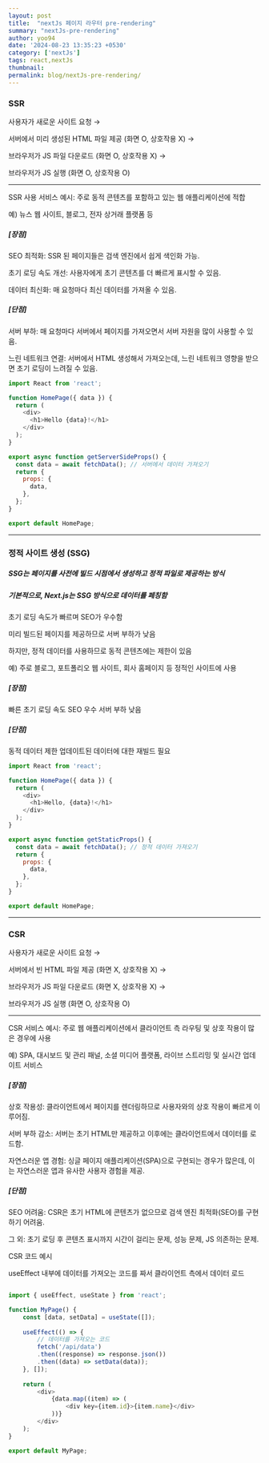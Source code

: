 ```yaml
---
layout: post
title:  "nextJs 페이지 라우터 pre-rendering"
summary: "nextJs-pre-rendering"
author: yoo94
date: '2024-08-23 13:35:23 +0530'
category: ['nextJs']
tags: react,nextJs
thumbnail: 
permalink: blog/nextJs-pre-rendering/
---
```


### SSR

사용자가 새로운 사이트 요청 → 

서버에서 미리 생성된 HTML 파일 제공 (화면 O, 상호작용 X) → 

브라우저가 JS 파일 다운로드 (화면 O, 상호작용 X) → 

브라우저가 JS 실행 (화면 O, 상호작용 O)

---

SSR 사용 서비스 예시:
주로 동적 콘텐츠를 포함하고 있는 웹 애플리케이션에 적합

예) 뉴스 웹 사이트, 블로그, 전자 상거래 플랫폼 등

##### [장점]
SEO 최적화:
SSR 된 페이지들은 검색 엔진에서 쉽게 색인화 가능.

초기 로딩 속도 개선:
사용자에게 초기 콘텐츠를 더 빠르게 표시할 수 있음.

데이터 최신화:
매 요청마다 최신 데이터를 가져올 수 있음.

##### [단점]
서버 부하:
매 요청마다 서버에서 페이지를 가져오면서 서버 자원을 많이 사용할 수 있음.

느린 네트워크 연결:
서버에서 HTML 생성해서 가져오는데, 느린 네트워크 영향을 받으면 초기 로딩이 느려질 수 있음.

```js
import React from 'react';

function HomePage({ data }) {
  return (
    <div>
      <h1>Hello {data}!</h1>
    </div>
  );
}

export async function getServerSideProps() {
  const data = await fetchData(); // 서버에서 데이터 가져오기
  return {
    props: {
      data,
    },
  };
}

export default HomePage;
```

---

### 정적 사이트 생성 (SSG)

##### SSG는 페이지를 사전에 빌드 시점에서 생성하고 정적 파일로 제공하는 방식

##### 기본적으로, Next.js는 SSG 방식으로 데이터를 페칭함

초기 로딩 속도가 빠르며 SEO가 우수함

미리 빌드된 페이지를 제공하므로 서버 부하가 낮음

하지만, 정적 데이터를 사용하므로 동적 콘텐츠에는 제한이 있음

예) 주로 블로그, 포트폴리오 웹 사이트, 회사 홈페이지 등 정적인 사이트에 사용

##### [장점]

빠른 초기 로딩 속도
SEO 우수
서버 부하 낮음

##### [단점]

동적 데이터 제한
업데이트된 데이터에 대한 재빌드 필요

```js
import React from 'react';

function HomePage({ data }) {
  return (
    <div>
      <h1>Hello, {data}!</h1>
    </div>
  );
}

export async function getStaticProps() {
  const data = await fetchData(); // 정적 데이터 가져오기
  return {
    props: {
      data,
    },
  };
}

export default HomePage;

```

---

### CSR

사용자가 새로운 사이트 요청 → 

서버에서 빈 HTML 파일 제공 (화면 X, 상호작용 X) → 

브라우저가 JS 파일 다운로드 (화면 X, 상호작용 X) → 

브라우저가 JS 실행 (화면 O, 상호작용 O)

---

CSR 서비스 예시:
주로 웹 애플리케이션에서 클라이언트 측 라우팅 및 상호 작용이 많은 경우에 사용

예) SPA, 대시보드 및 관리 패널, 소셜 미디어 플랫폼, 라이브 스트리밍 및 실시간 업데이트 서비스

##### [장점]

상호 작용성: 클라이언트에서 페이지를 렌더링하므로 사용자와의 상호 작용이 빠르게 이루어짐.

서버 부하 감소: 서버는 초기 HTML만 제공하고 이후에는 클라이언트에서 데이터를 로드함.

자연스러운 앱 경험: 싱글 페이지 애플리케이션(SPA)으로 구현되는 경우가 많은데, 이는 자연스러운 앱과 유사한 사용자 경험을 제공.

##### [단점]
SEO 어려움: CSR은 초기 HTML에 콘텐츠가 없으므로 검색 엔진 최적화(SEO)를 구현하기 어려움.

그 외: 초기 로딩 후 콘텐츠 표시까지 시간이 걸리는 문제, 성능 문제, JS 의존하는 문제.

CSR 코드 예시

useEffect 내부에 데이터를 가져오는 코드를 짜서 클라이언트 측에서 데이터 로드
```js

import { useEffect, useState } from 'react';

function MyPage() {
    const [data, setData] = useState([]);
    
    useEffect(() => {
        // 데이터를 가져오는 코드
        fetch('/api/data')
        .then((response) => response.json())
        .then((data) => setData(data));
    }, []);
    
    return (
        <div>
            {data.map((item) => (
                <div key={item.id}>{item.name}</div>
            ))}
        </div>
    );
}

export default MyPage;
